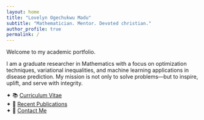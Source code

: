 ```yaml
---
layout: home
title: "Lovelyn Ogechukwu Madu"
subtitle: "Mathematician. Mentor. Devoted christian."
author_profile: true
permalink: /
---
```


Welcome to my academic portfolio.

I am a graduate researcher in Mathematics with a focus on optimization techniques, variational inequalities, and machine learning applications in disease prediction. My mission is not only to solve problems—but to inspire, uplift, and serve with integrity.

✦ 📚 [Curriculum Vitae](files/Lovelyn_Madu_CV.pdf)  
✦ 🧠 [Recent Publications](publication/)  
✦ 💬 [Contact Me](mailto:lovelyn.madu1@louisiana.edu)
